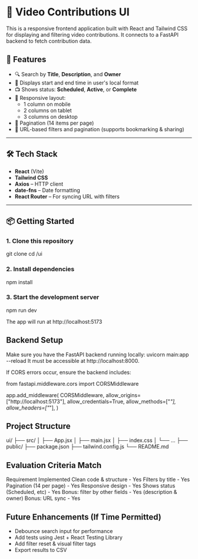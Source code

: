 # 🎥 Video Contributions UI

This is a responsive frontend application built with React and Tailwind CSS for displaying and filtering video contributions. It connects to a FastAPI backend to fetch contribution data.

## 🚀 Features

- 🔍 Search by **Title**, **Description**, and **Owner**
- 📆 Displays start and end time in user's local format
- 📺 Shows status: **Scheduled**, **Active**, or **Complete**
- 📱 Responsive layout:
  - 1 column on mobile
  - 2 columns on tablet
  - 3 columns on desktop
- 📄 Pagination (14 items per page)
- 🔗 URL-based filters and pagination (supports bookmarking & sharing)

---

## 🛠️ Tech Stack

- **React** (Vite)
- **Tailwind CSS**
- **Axios** – HTTP client
- **date-fns** – Date formatting
- **React Router** – For syncing URL with filters

---

## 📦 Getting Started

### 1. Clone this repository

git clone <your-repo-url>
cd <repo-folder>/ui

### 2. Install dependencies
npm install

### 3. Start the development server
npm run dev

The app will run at http://localhost:5173

## Backend Setup
Make sure you have the FastAPI backend running locally:
uvicorn main:app --reload
It must be accessible at http://localhost:8000.

If CORS errors occur, ensure the backend includes:

from fastapi.middleware.cors import CORSMiddleware

app.add_middleware(
    CORSMiddleware,
    allow_origins=["http://localhost:5173"],
    allow_credentials=True,
    allow_methods=["*"],
    allow_headers=["*"],
)

## Project Structure
ui/
├── src/
│   ├── App.jsx
│   ├── main.jsx
│   ├── index.css
│   └── ...
├── public/
├── package.json
├── tailwind.config.js
└── README.md

## Evaluation Criteria Match
Requirement	Implemented
Clean code & structure	- Yes
Filters by title	- Yes
Pagination (14 per page)	- Yes
Responsive design	- Yes
Shows status (Scheduled, etc)	- Yes
Bonus: filter by other fields	- Yes (description & owner)
Bonus: URL sync	- Yes

## Future Enhancements (If Time Permitted)
 - Debounce search input for performance
 - Add tests using Jest + React Testing Library
 - Add filter reset & visual filter tags
 - Export results to CSV